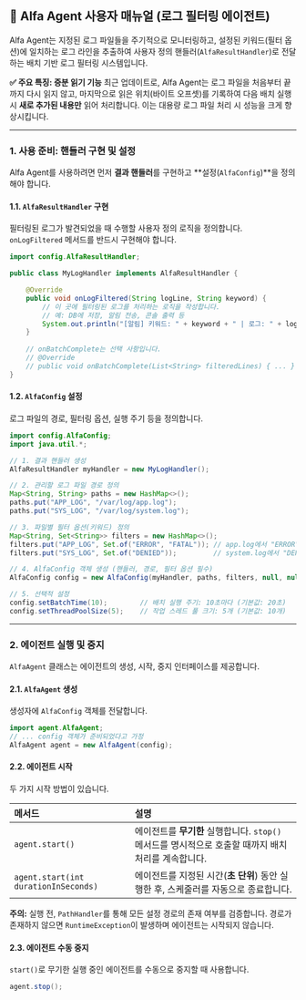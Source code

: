 ## 📄 Alfa Agent 사용자 매뉴얼 (로그 필터링 에이전트)

Alfa Agent는 지정된 로그 파일들을 주기적으로 모니터링하고, 설정된 키워드(필터 옵션)에 일치하는 로그 라인을 추출하여 사용자 정의 핸들러(`AlfaResultHandler`)로 전달하는 배치 기반 로그 필터링 시스템입니다.

**✅ 주요 특징: 증분 읽기 기능**
최근 업데이트로, Alfa Agent는 로그 파일을 처음부터 끝까지 다시 읽지 않고, 마지막으로 읽은 위치(바이트 오프셋)를 기록하여 다음 배치 실행 시 **새로 추가된 내용만** 읽어 처리합니다. 이는 대용량 로그 파일 처리 시 성능을 크게 향상시킵니다.

-----

### 1\. 사용 준비: 핸들러 구현 및 설정

Alfa Agent를 사용하려면 먼저 **결과 핸들러**를 구현하고 \*\*설정(`AlfaConfig`)\*\*을 정의해야 합니다.

#### 1.1. `AlfaResultHandler` 구현

필터링된 로그가 발견되었을 때 수행할 사용자 정의 로직을 정의합니다. `onLogFiltered` 메서드를 반드시 구현해야 합니다.

```java
import config.AlfaResultHandler;

public class MyLogHandler implements AlfaResultHandler {

    @Override
    public void onLogFiltered(String logLine, String keyword) {
        // 이 곳에 필터링된 로그를 처리하는 로직을 작성합니다.
        // 예: DB에 저장, 알림 전송, 콘솔 출력 등
        System.out.println("[알림] 키워드: " + keyword + " | 로그: " + logLine);
    }
    
    // onBatchComplete는 선택 사항입니다.
    // @Override
    // public void onBatchComplete(List<String> filteredLines) { ... }
}
```

#### 1.2. `AlfaConfig` 설정

로그 파일의 경로, 필터링 옵션, 실행 주기 등을 정의합니다.

```java
import config.AlfaConfig;
import java.util.*;

// 1. 결과 핸들러 생성
AlfaResultHandler myHandler = new MyLogHandler();

// 2. 관리할 로그 파일 경로 정의
Map<String, String> paths = new HashMap<>();
paths.put("APP_LOG", "/var/log/app.log");
paths.put("SYS_LOG", "/var/log/system.log");

// 3. 파일별 필터 옵션(키워드) 정의
Map<String, Set<String>> filters = new HashMap<>();
filters.put("APP_LOG", Set.of("ERROR", "FATAL")); // app.log에서 "ERROR" 또는 "FATAL" 검색
filters.put("SYS_LOG", Set.of("DENIED"));         // system.log에서 "DENIED" 검색

// 4. AlfaConfig 객체 생성 (핸들러, 경로, 필터 옵션 필수)
AlfaConfig config = new AlfaConfig(myHandler, paths, filters, null, null);

// 5. 선택적 설정
config.setBatchTime(10);        // 배치 실행 주기: 10초마다 (기본값: 20초)
config.setThreadPoolSize(5);    // 작업 스레드 풀 크기: 5개 (기본값: 10개)
```

-----

### 2\. 에이전트 실행 및 중지

`AlfaAgent` 클래스는 에이전트의 생성, 시작, 중지 인터페이스를 제공합니다.

#### 2.1. `AlfaAgent` 생성

생성자에 `AlfaConfig` 객체를 전달합니다.

```java
import agent.AlfaAgent;
// ... config 객체가 준비되었다고 가정
AlfaAgent agent = new AlfaAgent(config);
```

#### 2.2. 에이전트 시작

두 가지 시작 방법이 있습니다.

| 메서드 | 설명 |
| :--- | :--- |
| `agent.start()` | 에이전트를 **무기한** 실행합니다. `stop()` 메서드를 명시적으로 호출할 때까지 배치 처리를 계속합니다. |
| `agent.start(int durationInSeconds)` | 에이전트를 지정된 시간(**초 단위**) 동안 실행한 후, 스케줄러를 자동으로 종료합니다. |

**주의:** 실행 전, `PathHandler`를 통해 모든 설정 경로의 존재 여부를 검증합니다. 경로가 존재하지 않으면 `RuntimeException`이 발생하며 에이전트는 시작되지 않습니다.

#### 2.3. 에이전트 수동 중지

`start()`로 무기한 실행 중인 에이전트를 수동으로 중지할 때 사용합니다.

```java
agent.stop();
```
